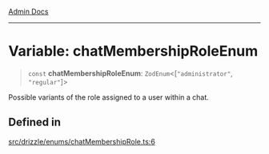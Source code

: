 [Admin Docs](/)

***

# Variable: chatMembershipRoleEnum

> `const` **chatMembershipRoleEnum**: `ZodEnum`\<[`"administrator"`, `"regular"`]\>

Possible variants of the role assigned to a user within a chat.

## Defined in

[src/drizzle/enums/chatMembershipRole.ts:6](https://github.com/NishantSinghhhhh/talawa-api/blob/05ae6a4794762096d917a90a3af0db22b7c47392/src/drizzle/enums/chatMembershipRole.ts#L6)
